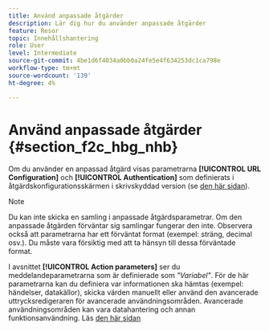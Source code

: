 ```yaml
---
title: Använd anpassade åtgärder
description: Lär dig hur du använder anpassade åtgärder
feature: Resor
topic: Innehållshantering
role: User
level: Intermediate
source-git-commit: 4be1d6f4034a0bb0a24fe5e4f634253dc1ca798e
workflow-type: tm+mt
source-wordcount: '139'
ht-degree: 4%

---
```


# Använd anpassade åtgärder {#section_f2c_hbg_nhb}

Om du använder en anpassad åtgärd visas parametrarna **[!UICONTROL URL Configuration]** och **[!UICONTROL Authentication]** som definierats i åtgärdskonfigurationsskärmen i skrivskyddad version (se [den här sidan](../action/about-custom-action-configuration.md)).

>[!NOTE]
>
>Du kan inte skicka en samling i anpassade åtgärdsparametrar. Om den anpassade åtgärden förväntar sig samlingar fungerar den inte. Observera också att parametrarna har ett förväntat format (exempel: sträng, decimal osv.). Du måste vara försiktig med att ta hänsyn till dessa förväntade format.

I avsnittet **[!UICONTROL Action parameters]** ser du meddelandeparametrarna som är definierade som _&quot;Variabel&quot;_. För de här parametrarna kan du definiera var informationen ska hämtas (exempel: händelser, datakällor), skicka värden manuellt eller använd den avancerade uttrycksredigeraren för avancerade användningsområden. Avancerade användningsområden kan vara datahantering och annan funktionsanvändning. Läs [den här sidan](https://experienceleague.adobe.com/docs/journeys/using/building-advanced-conditions-journeys/expressionadvanced.html)
